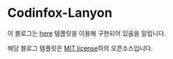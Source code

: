 # Codinfox-Lanyon

이 블로그는 [here](http://codinfox.github.io) 템플릿을 이용해 구현되어 있음을 알립니다.

해당 블로그 템플릿은 [MIT license](LICENSE.md)하의 오픈소스입니다.
